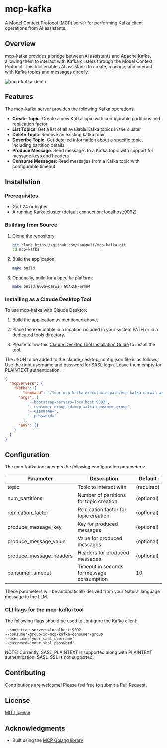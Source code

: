 # mcp-kafka

A Model Context Protocol (MCP) server for performing Kafka client operations from AI assistants.

## Overview

mcp-kafka provides a bridge between AI assistants and Apache Kafka, allowing them to interact with Kafka clusters through the Model Context Protocol. This tool enables AI assistants to create, manage, and interact with Kafka topics and messages directly.

![mcp-kafka-demo](./static/demo.gif)
## Features

The mcp-kafka server provides the following Kafka operations:

- **Create Topic**: Create a new Kafka topic with configurable partitions and replication factor
- **List Topics**: Get a list of all available Kafka topics in the cluster
- **Delete Topic**: Remove an existing Kafka topic
- **Describe Topic**: Get detailed information about a specific topic, including partition details
- **Produce Message**: Send messages to a Kafka topic with support for message keys and headers
- **Consume Messages**: Read messages from a Kafka topic with configurable timeout

## Installation

### Prerequisites

- Go 1.24 or higher
- A running Kafka cluster (default connection: localhost:9092)

### Building from Source

1. Clone the repository:
   ```bash
   git clone https://github.com/kanapuli/mcp-kafka.git
   cd mcp-kafka
   ```

2. Build the application:
   ```bash
   make build
   ```

3. Optionally, build for a specific platform:
   ```bash
   make build GOOS=darwin GOARCH=arm64
   ```

### Installing as a Claude Desktop Tool

To use mcp-kafka with Claude Desktop:

1. Build the application as mentioned above.

2. Place the executable in a location included in your system PATH or in a dedicated tools directory.

3. Please follow this [Claude Desktop Tool Installation Guide](https://modelcontextprotocol.io/quickstart/user) to install the tool.

The JSON to be added to the claude_desktop_config.json file is as follows,
Use the right username and password for SASL login. Leave them empty for PLAINTEXT authentication.

```json
{
  "mcpServers": {
    "kafka": {
	    "command": "/Your-mcp-kafka-executable-path/mcp-kafka-darwin-arm64",
      "args": [
          "--bootstrap-servers=localhost:9092",
          "--consumer-group-id=mcp-kafka-consumer-group",
          "--username=",
          "--password="
        ],
      "env": {}
    }
  }
}
```

## Configuration

The mcp-kafka tool accepts the following configuration parameters:

| Parameter | Description | Default |
|-----------|-------------|---------|
| topic | Topic to interact with | (required) |
| num_partitions | Number of partitions for topic creation | (optional) |
| replication_factor | Replication factor for topic creation | (optional) |
| produce_message_key | Key for produced messages | (optional) |
| produce_message_value | Value for produced messages | (optional) |
| produce_message_headers | Headers for produced messages | (optional) |
| consumer_timeout | Timeout in seconds for message consumption | 10 |

These parameters will be automatically derived from your Natural language message to the LLM.


### CLI flags for the mcp-kafka tool

The following flags should be used to configure the Kafka client:

```
--bootstrap-servers=localhost:9092
--consumer-group-id=mcp-kafka-consumer-group
--username='your_sasl_username'
--password='your_sasl_password'

```

NOTE: Currently, SASL_PLAINTEXT is supported along with PLAINTEXT authentication. SASL_SSL is not supported.

## Contributing

Contributions are welcome! Please feel free to submit a Pull Request.

## License

[MIT License](LICENSE)

## Acknowledgments

- Built using the [MCP Golang library](https://github.com/metoro-io/mcp-golang)
